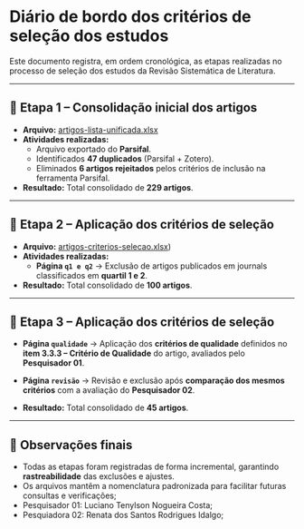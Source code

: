 # Diário de bordo dos critérios de seleção dos estudos

Este documento registra, em ordem cronológica, as etapas realizadas no processo de seleção dos estudos da Revisão Sistemática de Literatura.

---

## 📌 Etapa 1 – Consolidação inicial dos artigos
- **Arquivo:** [artigos-lista-unificada.xlsx](artigos-lista-unificada.xlsx)
- **Atividades realizadas:**
  - Arquivo exportado do **Parsifal**.
  - Identificados **47 duplicados** (Parsifal + Zotero).
  - Eliminados **6 artigos rejeitados** pelos critérios de inclusão na ferramenta Parsifal.
- **Resultado:** Total consolidado de **229 artigos**.

---

## 📌 Etapa 2 – Aplicação dos critérios de seleção
- **Arquivo:** [artigos-criterios-selecao.xlsx](artigos-criterios-selecao.xlsx))
- **Atividades realizadas:**
  - **Página `q1 e q2`** → Exclusão de artigos publicados em journals classificados em **quartil 1 e 2**.
- **Resultado:** Total consolidado de **100 artigos**.

---
## 📌 Etapa 3 – Aplicação dos critérios de seleção

  - **Página `qualidade`** → Aplicação dos **critérios de qualidade** definidos no **item 3.3.3 – Critério de Qualidade** do artigo, avaliados pelo **Pesquisador 01**.
  - **Página `revisão`** → Revisão e exclusão após **comparação dos mesmos critérios** com a avaliação do **Pesquisador 02**.

- **Resultado:** Total consolidado de **45 artigos**.

---


## 📌 Observações finais
- Todas as etapas foram registradas de forma incremental, garantindo **rastreabilidade** das exclusões e ajustes.
- Os arquivos mantêm a nomenclatura padronizada para facilitar futuras consultas e verificações;
- Pesquisador 01: Luciano Tenylson Nogueira Costa;
- Pesquiadora 02: Renata dos Santos Rodrigues Idalgo;

